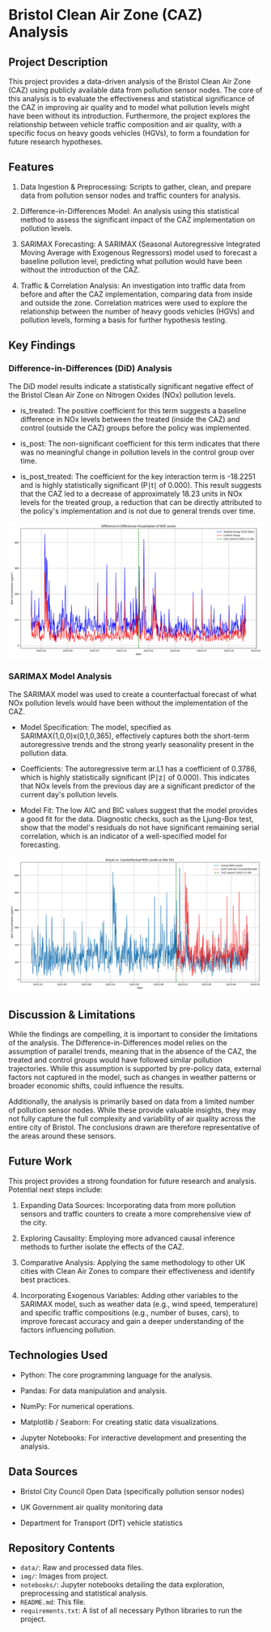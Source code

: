 # Bristol Clean Air Zone (CAZ) Analysis

## Project Description

This project provides a data-driven analysis of the Bristol Clean Air Zone (CAZ) using publicly available data from pollution sensor nodes. The core of this analysis is to evaluate the effectiveness and statistical significance of the CAZ in improving air quality and to model what pollution levels might have been without its introduction. Furthermore, the project explores the relationship between vehicle traffic composition and air quality, with a specific focus on heavy goods vehicles (HGVs), to form a foundation for future research hypotheses.

## Features

1. Data Ingestion & Preprocessing: Scripts to gather, clean, and prepare data from pollution sensor nodes and traffic counters for analysis.

2. Difference-in-Differences Model: An analysis using this statistical method to assess the significant impact of the CAZ implementation on pollution levels.

3. SARIMAX Forecasting: A SARIMAX (Seasonal Autoregressive Integrated Moving Average with Exogenous Regressors) model used to forecast a baseline pollution level, predicting what pollution would have been without the introduction of the CAZ.

4. Traffic & Correlation Analysis: An investigation into traffic data from before and after the CAZ implementation, comparing data from inside and outside the zone. Correlation matrices were used to explore the relationship between the number of heavy goods vehicles (HGVs) and pollution levels, forming a basis for further hypothesis testing.


## Key Findings

### Difference-in-Differences (DiD) Analysis
The DiD model results indicate a statistically significant negative effect of the Bristol Clean Air Zone on Nitrogen Oxides (NOx) pollution levels.

* is_treated: The positive coefficient for this term suggests a baseline difference in NOx levels between the treated (inside the CAZ) and control (outside the CAZ) groups before the policy was implemented.

* is_post: The non-significant coefficient for this term indicates that there was no meaningful change in pollution levels in the control group over time.

* is_post_treated: The coefficient for the key interaction term is -18.2251 and is highly statistically significant (P∣t∣ of 0.000). This result suggests that the CAZ led to a decrease of approximately 18.23 units in NOx levels for the treated group, a reduction that can be directly attributed to the policy's implementation and is not due to general trends over time.

![DiD Results](/img/DiD_NOX_Levels.png)

### SARIMAX Model Analysis

The SARIMAX model was used to create a counterfactual forecast of what NOx pollution levels would have been without the implementation of the CAZ.

* Model Specification: The model, specified as SARIMAX(1,0,0)x(0,1,0,365), effectively captures both the short-term autoregressive trends and the strong yearly seasonality present in the pollution data.

* Coefficients: The autoregressive term ar.L1 has a coefficient of 0.3786, which is highly statistically significant (P∣z∣ of 0.000). This indicates that NOx levels from the previous day are a significant predictor of the current day's pollution levels.

* Model Fit: The low AIC and BIC values suggest that the model provides a good fit for the data. Diagnostic checks, such as the Ljung-Box test, show that the model's residuals do not have significant remaining serial correlation, which is an indicator of a well-specified model for forecasting.

![SARIMAX Results](img/NOX_Levels_Site_501_DLM_Forecast.png)


## Discussion & Limitations

While the findings are compelling, it is important to consider the limitations of the analysis. The Difference-in-Differences model relies on the assumption of parallel trends, meaning that in the absence of the CAZ, the treated and control groups would have followed similar pollution trajectories. While this assumption is supported by pre-policy data, external factors not captured in the model, such as changes in weather patterns or broader economic shifts, could influence the results.

Additionally, the analysis is primarily based on data from a limited number of pollution sensor nodes. While these provide valuable insights, they may not fully capture the full complexity and variability of air quality across the entire city of Bristol. The conclusions drawn are therefore representative of the areas around these sensors.

## Future Work

This project provides a strong foundation for future research and analysis. Potential next steps include:

1. Expanding Data Sources: Incorporating data from more pollution sensors and traffic counters to create a more comprehensive view of the city.

2. Exploring Causality: Employing more advanced causal inference methods to further isolate the effects of the CAZ.

3. Comparative Analysis: Applying the same methodology to other UK cities with Clean Air Zones to compare their effectiveness and identify best practices.

4. Incorporating Exogenous Variables: Adding other variables to the SARIMAX model, such as weather data (e.g., wind speed, temperature) and specific traffic compositions (e.g., number of buses, cars), to improve forecast accuracy and gain a deeper understanding of the factors influencing pollution.

## Technologies Used

* Python: The core programming language for the analysis.

* Pandas: For data manipulation and analysis.

* NumPy: For numerical operations.

* Matplotlib / Seaborn: For creating static data visualizations.

* Jupyter Notebooks: For interactive development and presenting the analysis.

## Data Sources
* Bristol City Council Open Data (specifically pollution sensor nodes)

* UK Government air quality monitoring data

* Department for Transport (DfT) vehicle statistics

## Repository Contents

* `data/`: Raw and processed data files.
* `img/`: Images from project.
* `notebooks/`: Jupyter notebooks detailing the data exploration, preprocessing and statistical analysis.
* `README.md`: This file.
* `requirements.txt`: A list of all necessary Python libraries to run the project.
